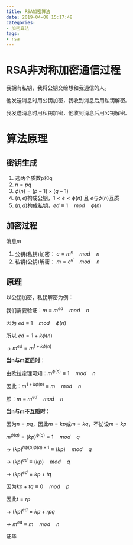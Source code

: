 ```yaml
---
title: RSA加密算法
date: 2019-04-08 15:17:48
categories:
- 加密算法
tags:
- rsa
---
```


# RSA非对称加密通信过程

我拥有私钥，我将公钥交给想和我通信的人。

他发送消息时用公钥加密，我收到消息后用私钥解密。

我发送消息时用私钥加密，他收到消息后用公钥解密。

# 算法原理

## 密钥生成

1. 选两个质数p和q
2. $n = pq$
3. $\phi(n) = (p-1)\times (q-1)$
4. $(n,e)$构成公钥，$1 < e < \phi(n)$ 且 $e$与$\phi(n)$互质
5. $(n,d)$构成私钥，$ed \equiv 1 \quad mod \quad \phi(n)$

## 加密过程

消息$m$

1. 公钥(私钥)加密： $c = m^e \quad mod \quad n$
2. 私钥(公钥)解密： $m = c^d \quad mod \quad n$

## 原理

以公钥加密，私钥解密为例：

我们需要验证：$m \equiv m^{ed} \quad mod \quad n$

因为 $ed \equiv 1 \quad mod \quad \phi(n)$

所以 $ed = 1 + k\phi(n)$

-> $m^{ed} = m^{1 + k\phi(n)}$

**当n与m互质时：**

由欧拉定理可知：$m^{\phi(n)} \equiv 1 \quad mod \quad n$

因此：$m^{1 + k\phi(n)} \equiv m \quad mod \quad n$

即：$m \equiv m^{ed} \quad mod \quad n$

**当n与m不互质时：**

因为$n=pq$，因此$m=kp$或$m=kq$，不妨设$m=kp$

$m^{\phi(q)} = (kp)^{\phi(q)} \equiv 1 \quad mod \quad q$

-> $(kp)^{h\phi(p) \phi(q) + 1} \equiv (kp) \quad mod \quad q$

-> $(kp)^{ed} \equiv (kp) \quad mod \quad q$

-> $(kp)^{ed} = kp + tq$

因为$kp + tq \equiv 0 \quad mod \quad p$

因此$t = rp$

-> $(kp)^{ed} = kp + rpq$

-> $m^{ed} \equiv m \quad mod \quad n$

证毕